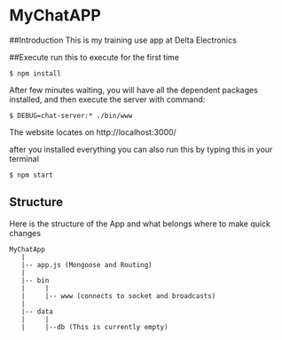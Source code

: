 # MyChatAPP

##Introduction
This is my training use app at Delta Electronics


##Execute
run this to execute for the first time

```
$ npm install
```
After few minutes waiting, you will have all the dependent packages installed, and then execute the server with command:

```
$ DEBUG=chat-server:* ./bin/www
```

The website locates on http://localhost:3000/

after you installed everything you can also run this by typing this in your terminal

```
$ npm start
```

## Structure
Here is the structure of the App and what belongs where to make quick changes 

```
MyChatApp
   |
   |-- app.js (Mongoose and Routing)
   |
   |-- bin
   |	 |
   |	 |-- www (connects to socket and broadcasts)
   |
   |-- data
   |	 |
   |     |--db (This is currently empty)
   
   
   
```